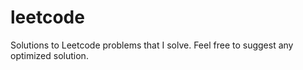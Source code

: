 # leetcode
Solutions to Leetcode problems that I solve. Feel free to suggest any optimized solution.
